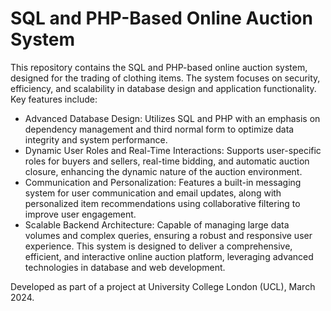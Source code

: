 # SQL and PHP-Based Online Auction System

This repository contains the SQL and PHP-based online auction system, designed for the trading of clothing items. The system focuses on security, efficiency, and scalability in database design and application functionality. Key features include:

- Advanced Database Design: Utilizes SQL and PHP with an emphasis on dependency management and third normal form to optimize data integrity and system performance.
- Dynamic User Roles and Real-Time Interactions: Supports user-specific roles for buyers and sellers, real-time bidding, and automatic auction closure, enhancing the dynamic nature of the auction environment.
- Communication and Personalization: Features a built-in messaging system for user communication and email updates, along with personalized item recommendations using collaborative filtering to improve user engagement.
- Scalable Backend Architecture: Capable of managing large data volumes and complex queries, ensuring a robust and responsive user experience.
This system is designed to deliver a comprehensive, efficient, and interactive online auction platform, leveraging advanced technologies in database and web development.

Developed as part of a project at University College London (UCL), March 2024.
